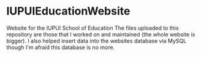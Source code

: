 # IUPUIEducationWebsite
Website for the IUPUI School of Education
The files uploaded to this repository are those that I worked on and maintained (the whole website is bigger). I also helped insert data into the websites database via MySQL though I'm afraid this database is no more.
